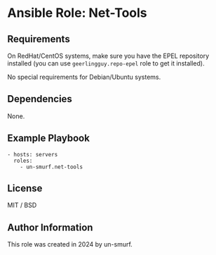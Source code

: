# Ansible Role: Net-Tools

## Requirements

On RedHat/CentOS systems, make sure you have the EPEL repository installed (you can use `geerlingguy.repo-epel` role to get it installed).

No special requirements for Debian/Ubuntu systems.

## Dependencies

None.

## Example Playbook

    - hosts: servers
      roles:
        - un-smurf.net-tools


## License

MIT / BSD

## Author Information

This role was created in 2024 by un-smurf.
